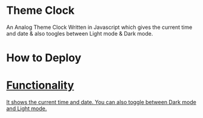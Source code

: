 # Theme Clock
An Analog Theme Clock Written in Javascript which gives the current time and date & also toogles between Light mode & Dark mode.

# How to Deploy
<a href='https://frabjous-piroshki-fa9963.netlify.app/' target="_blank" />

# Functionality
It shows the current time and date.
You can also toggle between Dark mode and Light mode.
